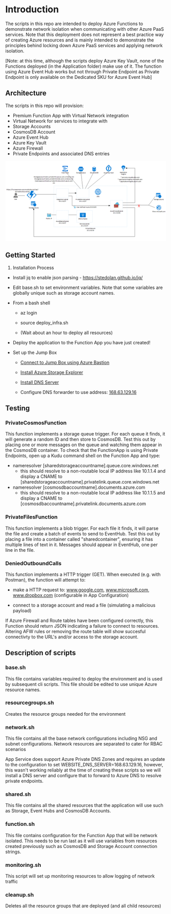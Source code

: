 # Introduction 

The scripts in this repo are intended to deploy Azure Functions to demonstrate network isolation when communicating with other Azure PaaS services.  Note that this deployment does not represent a best practice way of creating Azure resources and is mainly intended to demonstrate the principles behind locking down Azure PaaS services and applying network isolation.

[Note: at this time, although the scripts deploy Azure Key Vault, none of the Functions deployed (in the Application folder) make use of it.  The function using Azure Event Hub works but not through Private Endpoint as Private Endpoint is only available on the Dedicated SKU for Azure Event Hub]

## Architecture

The scripts in this repo will provision:

- Premium Function App with Virtual Network integration
- Virtual Network for services to integrate with
- Storage Accounts
- CosmosDB Account
- Azure Event Hub
- Azure Key Vault
- Azure Firewall
- Private Endpoints and associated DNS entries

![Azure Function connecting to Private Endpoints](https://github.com/RezaMahmood/privatefunction/blob/master/PrivateFunction.gif)

## Getting Started

1. Installation Process

- Install jq to enable json parsing - https://stedolan.github.io/jq/

- Edit base.sh to set environment variables.  Note that some variables are globally unique such as storage account names.
  
- From a bash shell

  - az login

  - source deploy_infra.sh

  - (Wait about an hour to deploy all resources)

- Deploy the application to the Function App you have just created!

- Set up the Jump Box

  - [Connect to Jump Box using Azure Bastion](https://docs.microsoft.com/en-us/azure/bastion/bastion-connect-vm-rdp)

  - [Install Azure Storage Explorer](https://azure.microsoft.com/en-gb/features/storage-explorer/)

  - [Install DNS Server](https://www.hostwinds.com/guide/setup-configure-dns-windows-server/)

  - Configure DNS forwarder to use address: [168.63.129.16](https://docs.microsoft.com/en-us/azure/virtual-network/what-is-ip-address-168-63-129-16)

## Testing

### PrivateCosmosFunction

This function implements a storage queue trigger.  For each queue it finds, it will generate a random ID and then store to CosmosDB.  Test this out by placing one or more messages on the queue and watching them appear in the CosmosDB container.  To check that the FunctionApp is using Private Endpoints, open up a Kudu command shell on the Function App and type:

- nameresolver [sharedstorageaccountname].queue.core.windows.net
  - this should resolve to a non-routable local IP address like 10.1.1.4 and display a CNAME to [sharedstorageaccountname].privatelink.queue.core.windows.net
- nameresolver [cosmosdbaccountname].documents.azure.com
  - this should resolve to a non-routable local IP address like 10.1.1.5 and display a CNAME to [cosmosdbaccountname].privatelink.documents.azure.com

### PrivateFilesFunction

This function implements a blob trigger.  For each file it finds, it will parse the file and create a batch of events to send to EventHub.  Test this out by placing a file into a container called "sharedcontainer", ensuring it has multiple lines of text in it.  Messages should appear in EventHub, one per line in the file.

### DeniedOutboundCalls

This function implements a HTTP trigger (GET).  When executed (e.g. with Postman), the function will attempt to:

- make a HTTP request to: www.google.com, www.microsoft.com, www.dropbox.com (configurable in App Configuration)

- connect to a storage account and read a file (simulating a malicious payload)

If Azure Firewall and Route tables have been configured correctly, this Function should return JSON indicating a failure to connect to resources.  Altering AFW rules or removing the route table will show succesful connectivty to the URL's and/or access to the storage account.

## Description of scripts

### base.sh

This file contains variables required to deploy the environment and is used by subsequent cli scripts.  This file should be edited to use unique Azure resource names.  

### resourcegroups.sh

Creates the resource groups needed for the environment

### network.sh

This file contains all the base network configurations including NSG and subnet configurations. Network resources are separated to cater for RBAC scenarios

App Service does support Azure Private DNS Zones and requires an update to the configuration to set WEBSITE_DNS_SERVER=168.63.129.16, however, this wasn't working reliably at the time of creating these scripts so we will install a DNS server and configure that to forward to Azure DNS to resolve private endpoints.

### shared.sh

This file contains all the shared resources that the application will use such as Storage, Event Hubs and CosmosDB Accounts.

### function.sh

This file contains configuration for the Function App that will be network isolated.  This needs to be run last as it will use variables from resources created previously such as CosmosDB and Storage Account connection strings.

### monitoring.sh

This script will set up monitoring resources to allow logging of network traffic

### cleanup.sh

Deletes all the resource groups that are deployed (and all child resources)